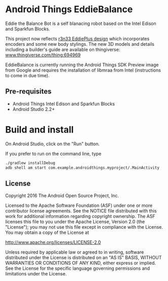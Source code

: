 Android Things EddieBalance
=====================================

Eddie the Balance Bot is a self blanacing robot based on the Intel Edison and Sparkfun Blocks.


This project now reflects [r3n33 EddiePlus design](https://github.com/r3n33/EddieBalance)  which incorporates encoders and some new body stylings. The new 3D models and details including a builder's guide are available on thingiverse: www.thingiverse.com/thing:694969

EddieBalance is currently running the Android Things SDK Preview image from Google and requires the installation of libmraa from Intel (instructions to come in due time).


Pre-requisites
--------------

- Android Things Intel Edison and Sparkfun Blocks
- Android Studio 2.2+


Build and install
=================

On Android Studio, click on the "Run" button.

If you prefer to run on the command line, type

```bash
./gradlew installDebug
adb shell am start com.example.androidthings.myproject/.MainActivity
```

License
-------

Copyright 2016 The Android Open Source Project, Inc.

Licensed to the Apache Software Foundation (ASF) under one or more contributor
license agreements.  See the NOTICE file distributed with this work for
additional information regarding copyright ownership.  The ASF licenses this
file to you under the Apache License, Version 2.0 (the "License"); you may not
use this file except in compliance with the License.  You may obtain a copy of
the License at

  http://www.apache.org/licenses/LICENSE-2.0

Unless required by applicable law or agreed to in writing, software
distributed under the License is distributed on an "AS IS" BASIS, WITHOUT
WARRANTIES OR CONDITIONS OF ANY KIND, either express or implied.  See the
License for the specific language governing permissions and limitations under
the License.

